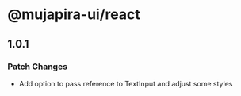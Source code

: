 # @mujapira-ui/react

## 1.0.1

### Patch Changes

- Add option to pass reference to TextInput and adjust some styles
